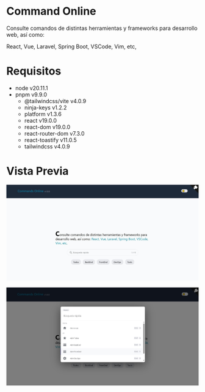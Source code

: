 # Command Online

Consulte comandos de distintas herramientas y frameworks para desarrollo web, así como: 

React, Vue, Laravel, Spring Boot, VSCode, Vim, etc,

# Requisitos

- node v20.11.1
- pnpm v9.9.0
  - @tailwindcss/vite v4.0.9
  - ninja-keys v1.2.2
  - platform v1.3.6
  - react v19.0.0
  - react-dom v19.0.0
  - react-router-dom v7.3.0
  - react-toastify v11.0.5
  - tailwindcss v4.0.9

# Vista Previa

![preview01.jpg](/screenshots/preview01.jpg)

![preview02.jpg](/screenshots/preview02.jpg)